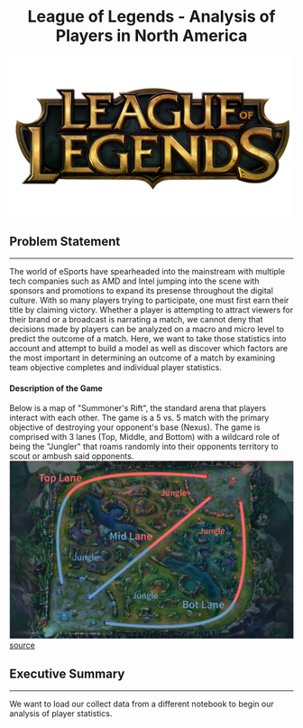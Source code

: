<h1><center>League of Legends - Analysis of Players in North America</center></h1>
 
<img src="/images/logo.png">



## Problem Statement

---
The world of eSports have spearheaded into the mainstream with multiple tech companies such as AMD and Intel jumping into the scene with sponsors and promotions to expand its presense throughout the digital culture. With so many players trying to participate, one must first earn their title by claiming victory. Whether a player is attempting to attract viewers for their brand or a broadcast is narrating a match, we cannot deny that decisions made by players can be analyzed on a macro and micro level to predict the outcome of a match. Here, we want to take those statistics into account and attempt to build a model as well as discover which factors are the most important in determining an outcome of a match by examining team objective completes and individual player statistics.




#### Description of the Game
Below is a map of "Summoner's Rift", the standard arena that players interact with each other. The game is a 5 vs. 5 match with the primary objective of destroying your opponent's base (Nexus). The game is comprised with 3 lanes (Top, Middle, and Bottom) with a wildcard role of being the "Jungler" that roams randomly into their opponents territory to scout or ambush said opponents.
<img src="/images/summoners_rift.jpeg">[source](https://medium.com/@itsjadaknight/your-product-team-is-a-professional-esports-team-b43d5afa4a3)



## Executive Summary

---
We want to load our collect data from a different notebook to begin our analysis of player statistics. 
